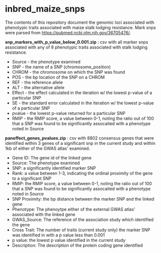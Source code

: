 # inbred_maize_snps
The contents of this repository document the genomic loci associated with phenotypic traits associated with maize stalk lodging resistance.  Mark snps were parsed from https://pubmed.ncbi.nlm.nih.gov/36705476/.

**snp_markers_with_p_value_below_0.001.zip** : csv with all marker snps associated with any of 8 phenotypic traits associated with stalk lodging resistance.
* Source - the phenotype examined
* SNP - the name of a SNP (chromosome_position)
* CHROM - the chromosome on which the SNP was found
* POS - the bp location of the SNP on a CHROM
* REF - the reference allele
* ALT - the alternative allele
* Effect - the effect calculated in the iteration w/ the lowest p-value of a particular SNP
* SE - the standard error calculated in the iteration w/ the lowest p-value of a particular SNP
* pvalue - the lowest p-value returned for a particular SNP
* RMIP - the RMIP score, a value between 0-1, noting the ratio out of 100 that a SNP was found to be significantly assocaited with a phenotype noted in Source

**paneffect_genes_pvalues.zip** : csv with 8802 consensus genes that were identified within 3 genes of a significant snp in the current study and within 1kb of either of the GWAS atlas' examined.
* Gene ID: The gene id of the linked gene
* Source: The phenotype examined
* SNP: a significantly identified marker SNP
* Rank: a value between 1-3, indicating the ordinal proximity of the gene to a significant SNP
* RMIP: the RMIP score, a value between 0-1, noting the ratio out of 100 that a SNP was found to be significantly assocaited with a phenotype noted in Source
* SNP Proximity: the bp distance between the marker SNP and the linked gene
* Phenotype: The phenoytpe either of the external GWAS atlas' associated with the linked gene
* GWAS_Source: The reference of the association study which identified the gene
* Cross Trait: The number of traits (current study only) the marker SNP was identified in with a p value less than 0.001
* p value: the lowest p value identified in the current study
* Description: The description of the protein coding gene identified

